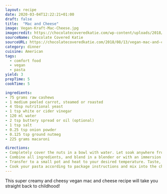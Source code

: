 ```yaml
---
layout: recipe
date: 2020-03-04T12:22:21+01:00
draft: false    
title:  "Mac and Cheese"
image: Vegan-Kraft-Mac-Cheese.jpg
imagecredit: https://chocolatecoveredkatie.com/wp-content/uploads/2018/08/Vegan-Kraft-Mac-Cheese.jpg
sourceName: Chocolate Covered Katie
sourceURL: https://chocolatecoveredkatie.com/2018/08/13/vegan-mac-and-cheese-recipe/
category: dinner
cuisine: American
tags: 
  - comfort food
  - vegan
  - pasta
yield: 3
prepTime: 5
cookTime: 5

ingredients:
- 75 grams raw cashews
- 1 medium peeled carrot, steamed or roasted
- 4 tbsp nutritional yeast
- 1 tsp white or cider vinegar
- 120 ml water
- 2 tsp buttery spread or oil (optional)
- 1 tsp salt
- 0.25 tsp onion powder
- 0.125 tsp ground nutmeg
- 225 grams macaroni

directions:
- Completely cover the nuts in a bowl with water. Let soak anywhere from 2-6 hours, or refrigerate and soak overnight. Drain fully.
- Combine all ingredients, and blend in a blender or with an immersion blender until completely smooth.
- Transfer to a small pot and heat to your desired temperature. Taste, and add extra seasonings if desired.
- Cook your pasta according to package instructions and mix into the cheese sauce, then serve.
---
```

This super creamy and cheesy vegan mac and cheese recipe will take you straight back to childhood!
